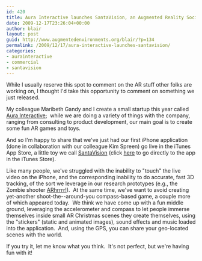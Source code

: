 ```yaml
---
id: 420
title: Aura Interactive launches SantaVision, an Augmented Reality Social Toy
date: 2009-12-17T23:26:04+00:00
author: blair
layout: post
guid: http://www.augmentedenvironments.org/blair/?p=134
permalink: /2009/12/17/aura-interactive-launches-santavision/
categories:
- aurainteractive
- commercial
- santavision
---
```


While I usually reserve this spot to comment on the AR stuff other folks are working on, I thought I'd take this opportunity to comment on something we just released.

My colleague Maribeth Gandy and I create a small startup this year called [Aura Interactive](http://www.aurainteractive.com);  while we are doing a variety of things with the company, ranging from consulting to product development, our main goal is to create some fun AR games and toys.

And so I'm happy to share that we've just had our first iPhone application (done in collaboration with our colleague Kim Spreen) go live in the iTunes App Store, a little toy we call [SantaVision](http://www.aurainteractive.com/applications/santavision/) (click [here](http://itunes.apple.com/WebObjects/MZStore.woa/wa/viewSoftware?id=346192213&mt=8) to go directly to the app in the iTunes Store).

Like many people, we've struggled with the inability to "touch" the live video on the iPhone, and the corresponding inability to do accurate, fast 3D tracking, of the sort we leverage in our research prototypes (e.g., the Zombie shooter [ARhrrrr!](http://www.youtube.com/watch?v=cNu4CluFOcw)).  At the same time, we've want to avoid creating yet-another shoot-the-<xxxxx>-around-you compass-based game, a couple more of which appeared today.  We think we have come up with a fun middle ground, leveraging the accelerometer and compass to let people immerse themselves inside small AR Christmas scenes they create themselves, using the "stickers" (static and animated images), sound effects and music loaded into the application.  And, using the GPS, you can share your geo-located scenes with the world.

If you try it, let me know what you think.  It's not perfect, but we're having fun with it!
